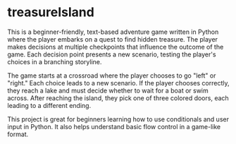 # treasureIsland

This is a beginner-friendly, text-based adventure game written in Python where the player embarks on a quest to find hidden treasure. 
The player makes decisions at multiple checkpoints that influence the outcome of the game. Each decision point presents a new scenario, 
testing the player's choices in a branching storyline.

The game starts at a crossroad where the player chooses to go "left" or "right." Each choice leads to a new scenario.
If the player chooses correctly, they reach a lake and must decide whether to wait for a boat or swim across. After reaching the 
island, they pick one of three colored doors, each leading to a different ending.

This project is great for beginners learning how to use conditionals and user input in Python. It also helps understand basic flow 
control in a game-like format.
